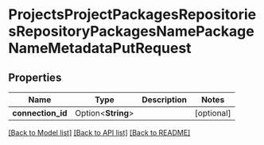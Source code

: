 # ProjectsProjectPackagesRepositoriesRepositoryPackagesNamePackageNameMetadataPutRequest

## Properties

Name | Type | Description | Notes
------------ | ------------- | ------------- | -------------
**connection_id** | Option<**String**> |  | [optional]

[[Back to Model list]](../README.md#documentation-for-models) [[Back to API list]](../README.md#documentation-for-api-endpoints) [[Back to README]](../README.md)


